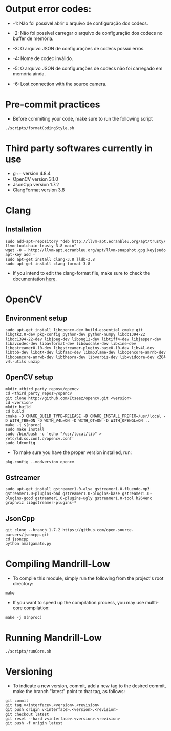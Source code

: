 # Output error codes:
* -1: Não foi possível abrir o arquivo de configuração dos codecs.

* -2: Não foi possível carregar o arquivo de configuração dos codecs no buffer de memória.

* -3: O arquivo JSON de configurações de codecs possui erros.

* -4: Nome de codec inválido.

* -5: O arquivo JSON de configurações de codecs não foi carregado em memória ainda.

* -6: Lost connection with the source camera.

# Pre-commit practices
* Before commiting your code, make sure to run the following script
```
./scripts/formatCodingStyle.sh
```

# Third party softwares currently in use
* g++ version 4.8.4
* OpenCV version 3.1.0
* JsonCpp version 1.7.2
* ClangFormat version 3.8

# Clang
## Installation
```
sudo add-apt-repository "deb http://llvm-apt.ecranbleu.org/apt/trusty/ llvm-toolchain-trusty-3.8 main"
wget -O - http://llvm-apt.ecranbleu.org/apt/llvm-snapshot.gpg.key|sudo apt-key add -
sudo apt-get install clang-3.8 lldb-3.8
sudo apt-get install clang-format-3.8
```
* If you intend to edit the clang-format file, make sure to check the documentation [here](http://llvm.org/releases/3.8.0/tools/clang/docs/ClangFormatStyleOptions.html).

# OpenCV
## Environment setup
```
sudo apt-get install libopencv-dev build-essential cmake git libgtk2.0-dev pkg-config python-dev python-numpy libdc1394-22 libdc1394-22-dev libjpeg-dev libpng12-dev libtiff4-dev libjasper-dev libavcodec-dev libavformat-dev libswscale-dev libxine-dev libgstreamer0.10-dev libgstreamer-plugins-base0.10-dev libv4l-dev libtbb-dev libqt4-dev libfaac-dev libmp3lame-dev libopencore-amrnb-dev libopencore-amrwb-dev libtheora-dev libvorbis-dev libxvidcore-dev x264 v4l-utils unzip
```
## OpenCV setup
```
mkdir <third_party_repos>/opencv
cd <third_party_repos>/opencv
git clone http://github.com/Itseez/opencv.git <version>
cd <version>
mkdir build
cd build
cmake -D CMAKE_BUILD_TYPE=RELEASE -D CMAKE_INSTALL_PREFIX=/usr/local -D WITH_TBB=ON -D WITH_V4L=ON -D WITH_QT=ON -D WITH_OPENGL=ON ..
make -j $(nproc)
sudo make install
sudo /bin/bash -c 'echo "/usr/local/lib" > /etc/ld.so.conf.d/opencv.conf'
sudo ldconfig
```

* To make sure you have the proper version installed, run:
```
pkg-config --modversion opencv
```

## Gstreamer
```
sudo apt-get install gstreamer1.0-alsa gstreamer1.0-fluendo-mp3 gstreamer1.0-plugins-bad gstreamer1.0-plugins-base gstreamer1.0-plugins-good gstreamer1.0-plugins-ugly gstreamer1.0-tool h264enc graphviz libgstreamer-plugins-*
```

## JsonCpp
```
git clone --branch 1.7.2 https://github.com/open-source-parsers/jsoncpp.git
cd jsoncpp
python amalgamate.py
```

# Compiling Mandrill-Low
* To compile this module, simply run the following from the project's root directory:
```
make
```

* If you want to speed up the compilation process, you may use mullti-core compilation:
```
make -j $(nproc)
```

# Running Mandrill-Low
```
./scripts/runCore.sh
```

# Versioning
* To indicate a new version, commit, add a new tag to the desired commit, make the branch "latest" point to that tag, as follows:
```
git commit
git tag v<interface>.<version>.<revision>
git push origin v<interface>.<version>.<revision>
git checkout latest
git reset --hard v<interface>.<version>.<revision>
git push -f origin latest
```
